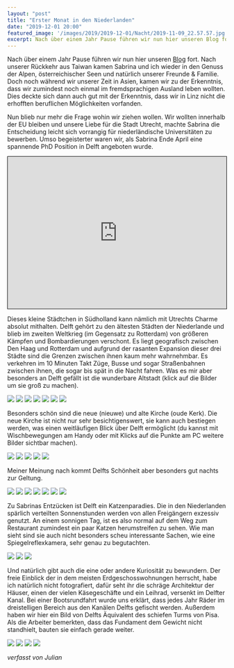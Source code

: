 ```yaml
---
layout: "post"
title: "Erster Monat in den Niederlanden"
date: "2019-12-01 20:00"
featured_image: '/images/2019/2019-12-01/Nacht/2019-11-09_22.57.57.jpg'
excerpt: Nach über einem Jahr Pause führen wir nun hier unseren Blog fort.
---
```


Nach über einem Jahr Pause führen wir nun hier unseren [Blog](https://sabrinajulian.wordpress.com/) fort.
Nach unserer Rückkehr aus Taiwan kamen Sabrina und ich wieder in den Genuss der Alpen, österreichischer Seen und natürlich unserer Freunde & Familie.
Doch noch während wir unserer Zeit in Asien, kamen wir zu der Erkenntnis, dass wir zumindest noch einmal im fremdsprachigen Ausland leben wollten.
Dies deckte sich dann auch gut mit der Erkenntnis, dass wir in Linz nicht die erhofften beruflichen Möglichkeiten vorfanden.

Nun blieb nur mehr die Frage wohin wir ziehen wollen.
Wir wollten innerhalb der EU bleiben und unsere Liebe für die Stadt Utrecht, machte Sabrina die Entscheidung leicht sich vorrangig für niederländische Universitäten zu bewerben.
Umso begeisterter waren wir, als Sabrina Ende April eine spannende PhD Position in Delft angeboten wurde.

<p align="center">
<iframe width="100%" height="350" frameborder="0" scrolling="no" marginheight="0" marginwidth="0" src="https://www.openstreetmap.org/export/embed.html?bbox=4.114379882812501%2C51.60778325682619%2C4.608764648437501%2C52.36805320057393&amp;layer=mapnik&amp;marker=51.98953162190704%2C4.361572265625" style="border: 1px solid black"></iframe><br/>
</p>

Dieses kleine Städtchen in Südholland kann nämlich mit Utrechts Charme absolut mithalten.
Delft gehört zu den ältesten Städten der Niederlande und blieb im zweiten Weltkrieg (im Gegensatz zu Rotterdam) von größeren Kämpfen und Bombardierungen verschont.
Es liegt geografisch zwischen Den Haag und Rotterdam und aufgrund der rasanten Expansion dieser drei Städte sind die Grenzen zwischen ihnen kaum mehr wahrnehmbar.
Es verkehren im 10 Minuten Takt Züge, Busse und sogar Straßenbahnen zwischen ihnen, die sogar bis spät in die Nacht fahren.
Was es mir aber besonders an Delft gefällt ist die wunderbare Altstadt (klick auf die Bilder um sie groß zu machen).
<div class="gallery" data-columns="3">
	<img src="/images/2019/2019-12-01/Altstadt/2019-04-26_11.12.38.jpg">
  <img src="/images/2019/2019-12-01/Altstadt/2019-08-20_08.34.53.JPG">
	<img src="/images/2019/2019-12-01/Altstadt/2019-04-26_20.46.15.jpg">
  <img src="/images/2019/2019-12-01/Altstadt/2019-04-26_11.17.37.jpg">
  <img src="/images/2019/2019-12-01/Altstadt/2019-11-10_15.17.35.jpg">
	<img src="/images/2019/2019-12-01/Altstadt/2019-11-10_15.28.37.jpg">
  <img src="/images/2019/2019-12-01/Altstadt/2019-04-26_11.13.01.jpg">
</div>

Besonders schön sind die neue (nieuwe) und alte Kirche (oude Kerk).
Die neue Kirche ist nicht nur sehr besichtigenswert, sie kann auch bestiegen werden, was einen weitläufigen Blick über Delft ermöglicht (du kannst mit Wischbewegungen am Handy oder mit Klicks auf die Punkte am PC weitere Bilder sichtbar machen).
<div class="gallery" data-columns="1">
  <img src="/images/2019/2019-12-01/Nieuwe-Kerk/2019-04-26_13.06.06.jpg">
  <img src="/images/2019/2019-12-01/Nieuwe-Kerk/2019-04-26_12.16.48.jpg">
  <img src="/images/2019/2019-12-01/Nieuwe-Kerk/2019-04-26_12.17.27.jpg">
  <img src="/images/2019/2019-12-01/Nieuwe-Kerk/2019-04-26_12.18.15.jpg">
	<img src="/images/2019/2019-12-01/Nieuwe-Kerk/2019-04-26_12.19.50.jpg">
</div>

Meiner Meinung nach kommt Delfts Schönheit aber besonders gut nachts zur Geltung.
<div class="gallery" data-columns="3">
	<img src="/images/2019/2019-12-01/Nacht/2019-11-10_17.20.13.jpg">
  <img src="/images/2019/2019-12-01/Nacht/2019-11-02_00.16.48.jpg">
  <img src="/images/2019/2019-12-01/Nacht/2019-11-10_17.18.06.jpg">
  <img src="/images/2019/2019-12-01/Nacht/2019-11-09_22.57.57.jpg">
  <img src="/images/2019/2019-12-01/Nacht/2019-11-09_23.08.20.jpg">
	<img src="/images/2019/2019-12-01/Nacht/2019-11-10_17.23.20.jpg">
	<img src="/images/2019/2019-12-01/Nacht/2019-11-10_17.17.20.jpg">
</div>

Zu Sabrinas Entzücken ist Delft ein Katzenparadies.
Die in den Niederlanden spärlich verteilten Sonnenstunden werden von allen Freigängern exzessiv genutzt.
An einem sonnigen Tag, ist es also normal auf dem Weg zum Restaurant zumindest ein paar Katzen herumstreifen zu sehen.
Wie man sieht sind sie auch nicht besonders scheu interessante Sachen, wie eine Spiegelreflexkamera, sehr genau zu begutachten.
<div class="gallery" data-columns="2">
	<img src="/images/2019/2019-12-01/Katzen/2019-04-26_17.39.21.JPG">
  <img src="/images/2019/2019-12-01/Katzen/2019-11-10_15.22.57.jpg">
  <img src="/images/2019/2019-12-01/Katzen/2019-11-10_15.35.10.jpg">
</div>

Und natürlich gibt auch die eine oder andere Kuriosität zu bewundern.
Der freie Einblick der in dem meisten Erdgeschosswohnungen herrscht, habe ich natürlich nicht fotografiert, dafür seht ihr die schräge Architektur der Häuser, einen der vielen Käsegeschäfte und ein Leihrad, versenkt im Delfter Kanal.
Bei einer Bootsrundfahrt wurde uns erklärt, dass jedes Jahr Räder im dreistelligen Bereich aus den Kanälen Delfts gefischt werden.
Außerdem haben wir hier ein Bild von Delfts Äquivalent des schiefen Turms von Pisa.
Als die Arbeiter bemerkten, dass das Fundament dem Gewicht nicht standhielt, bauten sie einfach gerade weiter.
<div class="gallery" data-columns="3">
	<img src="/images/2019/2019-12-01/Kurioses/2019-04-26_20.23.48.jpg">
  <img src="/images/2019/2019-12-01/Kurioses/2019-04-26_13.28.24.jpg">	
	<img src="/images/2019/2019-12-01/Kurioses/IMG_20191201_171302840.jpg">
  <img src="/images/2019/2019-12-01/Kurioses/2019-11-30_11.57.29.jpg">
</div>

_verfasst von Julian_
